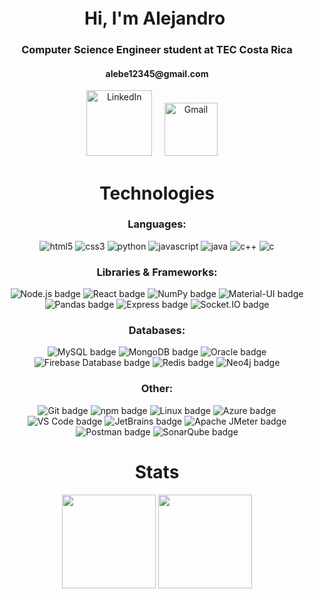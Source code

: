 <h1 align="center">Hi, I'm Alejandro <img height="40"</h1>
<h3 align="center">Computer Science Engineer student at TEC Costa Rica</h3>
<h4 align="center">alebe12345@gmail.com</h4>
  
<div align="center">
   <a href="https://www.linkedin.com/in/alebe/"><img width="105px" alt="LinkedIn" src="https://img.shields.io/badge/LinkedIn%20-%230077B5.svg?&style=flat&logo=linkedin&logoColor=white"/></a> &nbsp;&nbsp;&nbsp;
   <a href="mailto:alebe12345@gmail.com?"><img width="85px" alt="Gmail" src="https://img.shields.io/badge/Gmail-D14836?style=flat&logo=gmail&logoColor=white" /></a> &nbsp; &nbsp; 
</div>
  
<h1 align="center">Technologies </h1>
<h3 align="center">Languages:</h3>
<p align="center"> 
   <a> 
   <img src="https://img.shields.io/badge/HTML5-E34F26?style=flat&logo=html5&logoColor=white" alt="html5"/> 
   </a>
   <a> 
   <img src="https://img.shields.io/badge/CSS3-1572B6?style=flat&logo=css3&logoColor=white" alt="css3"/> 
   </a> 
   <a> 
   <img src="https://img.shields.io/badge/Python-3776AB?style=flat&logo=python&logoColor=white" alt="python"/> 
   </a>  
   <a> 
   <img src="https://img.shields.io/badge/JavaScript-F7DF1E?style=flat&logo=javascript&logoColor=black" alt="javascript"/> 
   </a> 
   <a> 
   <img src="https://img.shields.io/badge/Java-007396?style=flat&logo=java&logoColor=white" alt="java"/> 
   </a> 
   <a> 
   <img src="https://img.shields.io/badge/C++-00599C?style=flat&logo=c%2B%2B&logoColor=white" alt="c++"/> 
   </a>
   <a> 
   <img src="https://img.shields.io/badge/C-A8B9CC?style=flat&logo=c&logoColor=white" alt="c"/> 
   </a>
</p>
<h3 align="center">Libraries & Frameworks:</h3>
<p align="center"> 
   <a> 
   <img src="https://img.shields.io/badge/Node.js-43853D?style=flat&logo=node.js&logoColor=white" alt="Node.js badge"> 
   </a>
   <a> 
   <img src="https://img.shields.io/badge/React-61DAFB?style=flat&logo=react&logoColor=black" alt="React badge">
   </a>
   <a> 
   <img src="https://img.shields.io/badge/NumPy-013243?style=flat&logo=numpy&logoColor=white" alt="NumPy badge"> 
   </a>
   <a> 
   <img src="https://img.shields.io/badge/Material--UI-0081CB?style=flat&logo=material-ui&logoColor=white" alt="Material-UI badge"> 
   </a>
   <a> 
   <img src="https://img.shields.io/badge/Pandas-150458?style=flat&logo=pandas&logoColor=white" alt="Pandas badge"> 
   </a>
   <a> 
   <img src="https://img.shields.io/badge/Express-000000?style=flat&logo=express&logoColor=white" alt="Express badge"> 
   </a>
   <a> 
   <img src="https://img.shields.io/badge/Socket.IO-010101?style=flat&logo=socket.io&logoColor=white" alt="Socket.IO badge"> 
   </a>
</p>
<h3 align="center">Databases:</h3>
<p align="center"> 
   <a> 
   <img src="https://img.shields.io/badge/MySQL-4479A1?style=flat&logo=mysql&logoColor=white" alt="MySQL badge">
   </a>
   <a> 
   <img src="https://img.shields.io/badge/MongoDB-47A248?style=flat&logo=mongodb&logoColor=white" alt="MongoDB badge"> 
   </a>
   <a> 
   <img src="https://img.shields.io/badge/Oracle-F80000?style=flat&logo=oracle&logoColor=white" alt="Oracle badge"> 
   </a>
   <a> 
   <img src="https://img.shields.io/badge/Firebase-FFCA28?style=flat&logo=firebase&logoColor=black" alt="Firebase Database badge"> 
   </a>
   <a> 
   <img src="https://img.shields.io/badge/Redis-DC382D?style=flat&logo=redis&logoColor=white" alt="Redis badge"> 
   </a>
   <a> 
   <img src="https://img.shields.io/badge/Neo4j-008CC1?style=flat&logo=neo4j&logoColor=white" alt="Neo4j badge"> 
   </a>
</p>
<h3 align="center">Other:</h3>
<p align="center"> 
   <a> 
   <img src="https://img.shields.io/badge/Git-F05032?style=flat&logo=git&logoColor=white" alt="Git badge">
   </a>
   <a> 
   <img src="https://img.shields.io/badge/npm-CB3837?style=flat&logo=npm&logoColor=white" alt="npm badge"> 
   </a>
   <a> 
   <img src="https://img.shields.io/badge/Linux-FCC624?style=flat&logo=linux&logoColor=black" alt="Linux badge"> 
   </a>
   <a> 
   <img src="https://img.shields.io/badge/Azure-0089D6?style=flat&logo=azuredevops&logoColor=white" alt="Azure badge"> 
   </a>
   <a> 
   <img src="https://img.shields.io/badge/Visual%20Studio%20Code-007ACC?style=flat&logo=visual-studio-code&logoColor=white" alt="VS Code badge"> 
   </a>
   <a> 
   <img src="https://img.shields.io/badge/JetBrains-000000?style=flat&logo=jetbrains&logoColor=white" alt="JetBrains badge"> 
   </a>
   <a> 
   <img src="https://img.shields.io/badge/Apache%20JMeter-D22128?style=flat&logo=apachejmeter&logoColor=white" alt="Apache JMeter badge"> 
   </a>
   <a> 
   <img src="https://img.shields.io/badge/Postman-FF6C37?style=flat&logo=postman&logoColor=white" alt="Postman badge"> 
   </a>
   <a> 
   <img src="https://img.shields.io/badge/SonarQube-4E9BCD?style=flat&logo=sonarqube&logoColor=white" alt="SonarQube badge"> 
   </a>
<p align="center"></p>
<h1 align="center">Stats </h1>
<p align= "center">
   <img height= "150" src="https://github-readme-stats.vercel.app/api?username=Alebecito&theme=react&show_icons=true&include_all_commits=true" />
   <img height= "150" src="https://github-readme-stats.vercel.app/api/top-langs/?username=Alebecito&theme=react&layout=compact" />
</p>
